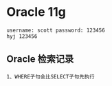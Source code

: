 # Oracle 11g
```text
username: scott password: 123456
hyj 123456
```

## Oracle 检索记录
```text
1、WHERE子句会比SELECT子句先执行

```

